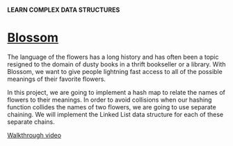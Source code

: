 #### LEARN COMPLEX DATA STRUCTURES

# [Blossom](https://www.codecademy.com/courses/complex-data-structures/projects/blossom)

The language of the flowers has a long history and has often been a topic resigned to the domain of dusty books in a thrift bookseller or a library. 
With Blossom, we want to give people lightning fast access to all of the possible meanings of their favorite flowers.

In this project, we are going to implement a hash map to relate the names of flowers to their meanings. 
In order to avoid collisions when our hashing function collides the names of two flowers, we are going to use separate chaining. 
We will implement the Linked List data structure for each of these separate chains.

[Walkthrough video](https://www.youtube.com/watch?v=pJycHIBqPNg)
